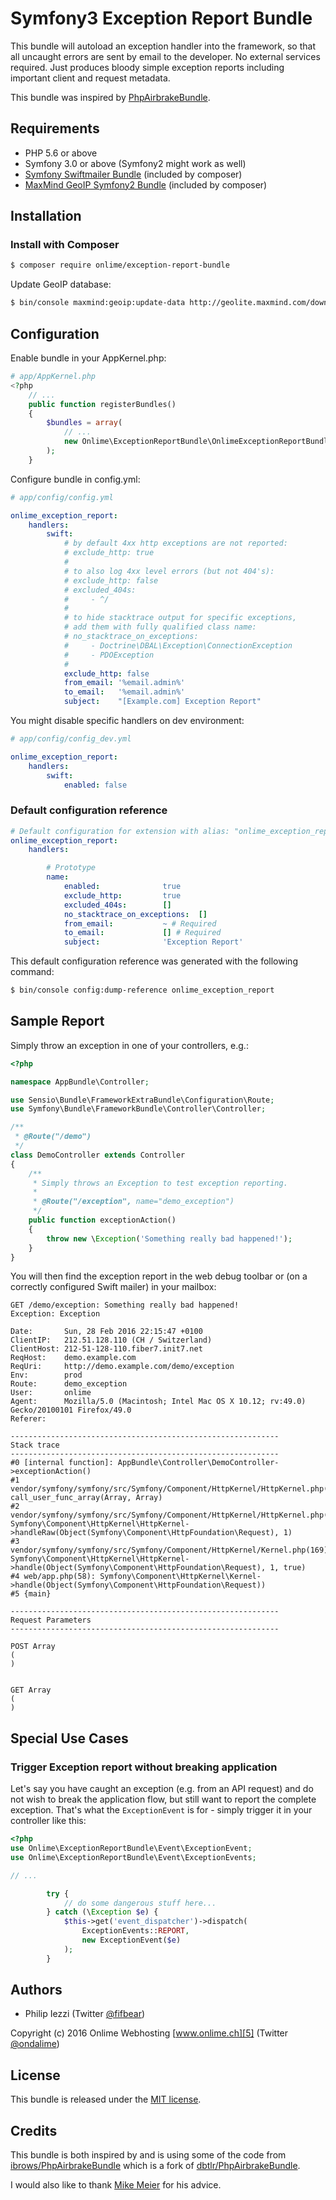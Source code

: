 # Symfony3 Exception Report Bundle

This bundle will autoload an exception handler into the framework, so that all uncaught errors are sent by email to the developer. No external services required. Just produces bloody simple exception reports including important client and request metadata.

This bundle was inspired by [PhpAirbrakeBundle][1].

## Requirements

 - PHP 5.6 or above
 - Symfony 3.0 or above (Symfony2 might work as well)
 - [Symfony Swiftmailer Bundle][2] (included by composer)
 - [MaxMind GeoIP Symfony2 Bundle][3] (included by composer)

## Installation

### Install with Composer

```bash
$ composer require onlime/exception-report-bundle
```

Update GeoIP database:

```bash
$ bin/console maxmind:geoip:update-data http://geolite.maxmind.com/download/geoip/database/GeoLiteCity.dat.gz
```

## Configuration

Enable bundle in your AppKernel.php:

```php
# app/AppKernel.php
<?php
    // ...
    public function registerBundles()
    {
        $bundles = array(
        	// ...
            new Onlime\ExceptionReportBundle\OnlimeExceptionReportBundle(),
        );
	}
```

Configure bundle in config.yml:

```yaml
# app/config/config.yml

onlime_exception_report:
    handlers:
        swift:
            # by default 4xx http exceptions are not reported:
            # exclude_http: true
            #
            # to also log 4xx level errors (but not 404's):
            # exclude_http: false
            # excluded_404s:
            #     - ^/
            #
            # to hide stacktrace output for specific exceptions,
            # add them with fully qualified class name:
            # no_stacktrace_on_exceptions:
            #     - Doctrine\DBAL\Exception\ConnectionException
            #     - PDOException
            #
            exclude_http: false
            from_email: '%email.admin%'
            to_email:   '%email.admin%'
            subject:    "[Example.com] Exception Report"
```

You might disable specific handlers on dev environment:

```yaml
# app/config/config_dev.yml

onlime_exception_report:
    handlers:
        swift:
            enabled: false
```

### Default configuration reference


```yaml
# Default configuration for extension with alias: "onlime_exception_report"
onlime_exception_report:
    handlers:

        # Prototype
        name:
            enabled:              true
            exclude_http:         true
            excluded_404s:        []
            no_stacktrace_on_exceptions:  []
            from_email:           ~ # Required
            to_email:             [] # Required
            subject:              'Exception Report'
```

This default configuration reference was generated with the following command:

```bash
$ bin/console config:dump-reference onlime_exception_report
```

## Sample Report

Simply throw an exception in one of your controllers, e.g.:

```php
<?php

namespace AppBundle\Controller;

use Sensio\Bundle\FrameworkExtraBundle\Configuration\Route;
use Symfony\Bundle\FrameworkBundle\Controller\Controller;

/**
 * @Route("/demo")
 */
class DemoController extends Controller
{
    /**
     * Simply throws an Exception to test exception reporting.
     *
     * @Route("/exception", name="demo_exception")
     */
    public function exceptionAction()
    {
        throw new \Exception('Something really bad happened!');
    }
}
```

You will then find the exception report in the web debug toolbar or (on a correctly configured Swift mailer) in your mailbox:

```
GET /demo/exception: Something really bad happened!
Exception: Exception

Date:       Sun, 28 Feb 2016 22:15:47 +0100
ClientIP:   212.51.128.110 (CH / Switzerland)
ClientHost: 212-51-128-110.fiber7.init7.net
ReqHost:    demo.example.com
ReqUri:     http://demo.example.com/demo/exception
Env:        prod
Route:      demo_exception
User:       onlime
Agent:      Mozilla/5.0 (Macintosh; Intel Mac OS X 10.12; rv:49.0) Gecko/20100101 Firefox/49.0
Referer:

------------------------------------------------------------
Stack trace
------------------------------------------------------------
#0 [internal function]: AppBundle\Controller\DemoController->exceptionAction()
#1 vendor/symfony/symfony/src/Symfony/Component/HttpKernel/HttpKernel.php(139): call_user_func_array(Array, Array)
#2 vendor/symfony/symfony/src/Symfony/Component/HttpKernel/HttpKernel.php(62): Symfony\Component\HttpKernel\HttpKernel->handleRaw(Object(Symfony\Component\HttpFoundation\Request), 1)
#3 vendor/symfony/symfony/src/Symfony/Component/HttpKernel/Kernel.php(169): Symfony\Component\HttpKernel\HttpKernel->handle(Object(Symfony\Component\HttpFoundation\Request), 1, true)
#4 web/app.php(58): Symfony\Component\HttpKernel\Kernel->handle(Object(Symfony\Component\HttpFoundation\Request))
#5 {main}

------------------------------------------------------------
Request Parameters
------------------------------------------------------------

POST Array
(
)


GET Array
(
)
```

## Special Use Cases

### Trigger Exception report without breaking application

Let's say you have caught an exception (e.g. from an API request) and do not wish to break the application flow, but still want to report the complete exception. That's what the `ExceptionEvent` is for - simply trigger it in your controller like this:

```php
<?php
use Onlime\ExceptionReportBundle\Event\ExceptionEvent;
use Onlime\ExceptionReportBundle\Event\ExceptionEvents;

// ...

        try {
            // do some dangerous stuff here...
        } catch (\Exception $e) {
            $this->get('event_dispatcher')->dispatch(
                ExceptionEvents::REPORT,
                new ExceptionEvent($e)
            );
        }
```

## Authors

 - Philip Iezzi (Twitter [@fifbear][4])

Copyright (c) 2016 Onlime Webhosting [www.onlime.ch][5] (Twitter [@ondalime][6])

## License

This bundle is released under the [MIT license](Resources/meta/LICENSE).

## Credits

This bundle is both inspired by and is using some of the code from [ibrows/PhpAirbrakeBundle][1] which is a fork of [dbtlr/PhpAirbrakeBundle][7].

I would also like to thank [Mike Meier][8] for his advice.


[1]: https://github.com/ibrows/PhpAirbrakeBundle
[2]: https://github.com/symfony/swiftmailer-bundle
[3]: https://github.com/IDCI-Consulting/Maxmind-GeoIp
[4]: https://twitter.com/fifbear
[5]: https://www.onlime.ch
[6]: https://twitter.com/ondalime
[7]: https://github.com/dbtlr/PhpAirbrakeBundle
[8]: https://github.com/mikemeier
